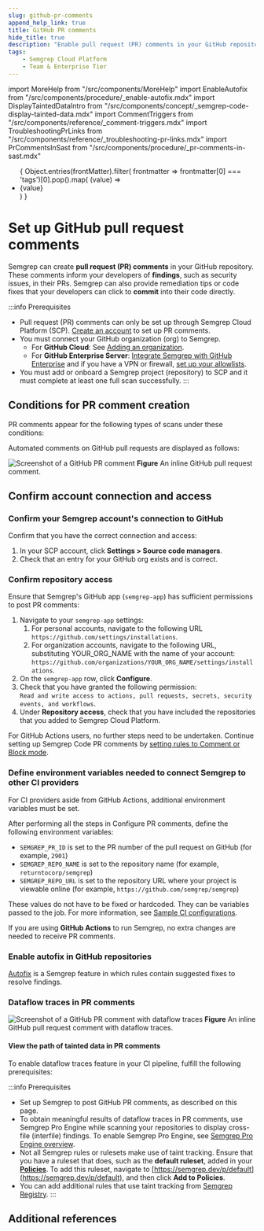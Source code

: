 ```yaml
---
slug: github-pr-comments 
append_help_link: true
title: GitHub PR comments 
hide_title: true
description: "Enable pull request (PR) comments in your GitHub repositories to display Semgrep findings to developers."
tags:
    - Semgrep Cloud Platform
    - Team & Enterprise Tier
---
```


import MoreHelp from "/src/components/MoreHelp"
import EnableAutofix from "/src/components/procedure/_enable-autofix.mdx"
import DisplayTaintedDataIntro from "/src/components/concept/_semgrep-code-display-tainted-data.mdx"
import CommentTriggers from "/src/components/reference/_comment-triggers.mdx"
import TroubleshootingPrLinks from "/src/components/reference/_troubleshooting-pr-links.mdx"
import PrCommentsInSast from "/src/components/procedure/_pr-comments-in-sast.mdx"

<ul id="tag__badge-list">
{
Object.entries(frontMatter).filter(
    frontmatter => frontmatter[0] === 'tags')[0].pop().map(
    (value) => <li class='tag__badge-item'>{value}</li> )
}
</ul>

# Set up GitHub pull request comments

<!--  The entire process of setting up the GH comment is more than just "enabling it", ie. turning it on. Users have to set up the rules. So I changed the verb. -->

Semgrep can create **pull request (PR) comments** in your GitHub repository. These comments inform your developers of **findings**, such as security issues, in their PRs. Semgrep can also provide remediation tips or code fixes that your developers can click to **commit** into their code directly.

:::info Prerequisites
- Pull request (PR) comments can only be set up through Semgrep Cloud Platform (SCP). [<i class="fas fa-external-link fa-xs"></i> Create an account](/semgrep-code/getting-started/#signing-in-to-semgrep-cloud-platform) to set up PR comments.
- You must connect your GitHub organization (org) to Semgrep.
    - For **GitHub Cloud**: See [<i class="fa-regular fa-file-lines"></i> Adding an organization](/semgrep-cloud-platform/getting-started/#adding-an-organization).
    - For **GitHub Enterprise Server**: [<i class="fa-regular fa-file-lines"></i> Integrate Semgrep with GitHub Enterprise](/semgrep-cloud-platform/scm/#integrating-semgrep-cloud-platform-with-github-enterprise-or-gitlab-self-managed) and if you have a VPN or firewall, [set up your allowlists](/semgrep-cloud-platform/scm/#receiving-pr-or-mr-comments-in-your-vpn-or-on-premise-scm).
- You must add or onboard a Semgrep project (repository) to SCP and it must complete at least one full scan successfully.
:::
## Conditions for PR comment creation

PR comments appear for the following types of scans under these conditions:

<CommentTriggers />

Automated comments on GitHub pull requests are displayed as follows:

![Screenshot of a GitHub PR comment](/img/semgrep-pull-request.png#bordered)
**Figure** An inline GitHub pull request comment.

## Confirm account connection and access

### Confirm your Semgrep account's connection to GitHub

Confirm that you have the correct connection and access:

1. In your SCP account, click **Settings > Source code managers**.
2. Check that an entry for your GitHub org exists and is correct.

### Confirm repository access

Ensure that Semgrep's GitHub app (`semgrep-app`) has sufficient permissions to post PR comments:

1. Navigate to your `semgrep-app` settings:
	1. For personal accounts, navigate to the following URL `https://github.com/settings/installations`.
	2. For organization accounts, navigate to the following URL, substituting YOUR_ORG_NAME with the name of your account: `https://github.com/organizations/YOUR_ORG_NAME/settings/installations`.
2. On the `semgrep-app` row, click **Configure**.
3. Check that you have granted the following permission: `Read and write access to actions, pull requests, secrets, security events, and workflows`.
4. Under **Repository access**, check that you have included the repositories that you added to Semgrep Cloud Platform.

For GitHub Actions users, no further steps need to be undertaken. Continue setting up Semgrep Code PR comments by [setting rules to Comment or Block mode](#set-rules-to-comment-or-block-mode).

### Define environment variables needed to connect Semgrep to other CI providers

For CI providers aside from GitHub Actions, additional environment variables must be set.

After performing all the steps in Configure PR comments, define the following environment variables:

- `SEMGREP_PR_ID` is set to the PR number of the pull request on GitHub (for example, `2901`)
- `SEMGREP_REPO_NAME` is set to the repository name (for example, `returntocorp/semgrep`)
- `SEMGREP_REPO_URL` is set to the repository URL where your project is viewable online (for example, `https://github.com/semgrep/semgrep`)

These values do not have to be fixed or hardcoded. They can be variables passed to the job. For more information, see [<i class="fa-regular fa-file-lines"></i> Sample CI configurations](/semgrep-ci/sample-ci-configs).

<PrCommentsInSast name="GitHub" />

If you are using **GitHub Actions** to run Semgrep, no extra changes are needed to receive PR comments.

### Enable autofix in GitHub repositories

[Autofix](/writing-rules/autofix) is a Semgrep feature in which rules contain suggested fixes to resolve findings.

<EnableAutofix />

### Dataflow traces in PR comments

![Screenshot of a GitHub PR comment with dataflow traces](/img/dataflow-traces-pr-comments.png#bordered)
**Figure** An inline GitHub pull request comment with dataflow traces.

<DisplayTaintedDataIntro />

#### View the path of tainted data in PR comments

To enable dataflow traces feature in your CI pipeline, fulfill the following prerequisites:

:::info Prerequisites
- Set up Semgrep to post GitHub PR comments, as described on this page.
- To obtain meaningful results of dataflow traces in PR comments, use Semgrep Pro Engine while scanning your repositories to display cross-file (interfile) findings. To enable Semgrep Pro Engine, see [Semgrep Pro Engine overview](/semgrep-code/semgrep-pro-engine-intro/).
- Not all Semgrep rules or rulesets make use of taint tracking. Ensure that you have a ruleset that does, such as the **default ruleset**, added in your **[Policies](https://semgrep.dev/orgs/-/policies)**. To add this ruleset, navigate to [https://semgrep.dev/p/default](https://semgrep.dev/p/default), and then click **Add to Policies**.
- You can add additional rules that use taint tracking from [Semgrep Registry](https://semgrep.dev/explore).
:::


## Additional references 

<TroubleshootingPrLinks />

<MoreHelp />
